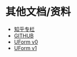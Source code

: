 # 其他文档/资料

- [知乎专栏](https://zhuanlan.zhihu.com/uform)
- [GITHUB](https://github.com/alibaba/formily)
- [UForm v0](https://uformjs.org)
- [UForm v1](https://uform-next.netlify.com)
